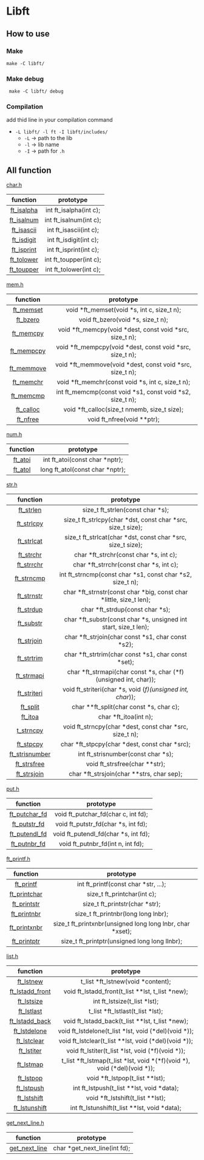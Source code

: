 # Libft

## How to use

### Make

``` make -C libft/ ```

### Make debug

``` make -C libft/ debug```

### Compilation

add thid line in your compilation command
- ``` -L libft/ -l ft -I libft/includes/ ```
  - `-L`	->	path to the lib
  - `-l`	->	lib name
  - `-I`	->	path for `.h`

## All function

[char.h](includes/char.h)

|	function	|	prototype	|
|	:---:	|	:---:	|
|	[ft_isalpha](./srcs/char/ft_isalpha.c)	|	int	ft_isalpha(int c);	|
|	[ft_isalnum](./srcs/char/ft_isalnum.c)	|	int	ft_isalnum(int c);	|
|	[ft_isascii](./srcs/char/ft_isascii.c)	|	int	ft_isascii(int c);	|
|	[ft_isdigit](./srcs/char/ft_isdigit.c)	|	int	ft_isdigit(int c);	|
|	[ft_isprint](./srcs/char/ft_isprint.c)	|	int	ft_isprint(int c);	|
|	[ft_tolower](./srcs/char/ft_tolower.c)	|	int	ft_toupper(int c);	|
|	[ft_toupper](./srcs/char/ft_toupper.c)	|	int	ft_tolower(int c);	|

[mem.h](includes/mem.h)

|	function	|	prototype	|
|	:---: |	:---: |
|	[ft_memset](./srcs/mem/ft_memset.c)		|	void	*ft_memset(void *s, int c, size_t n);					|
|	[ft_bzero](./srcs/mem/ft_bzero.c)		|	void	ft_bzero(void *s, size_t n);							|
|	[ft_memcpy](./srcs/mem/ft_memcpy.c)		|	void	*ft_memcpy(void *dest, const void *src, size_t n);		|
|	[ft_mempcpy](./srcs/mem/ft_memcpy.c)	|	void	*ft_mempcpy(void *dest, const void *src, size_t n);		|
|	[ft_memmove](./srcs/mem/ft_memmove.c)	|	void	*ft_memmove(void *dest, const void *src, size_t n);		|
|	[ft_memchr](./srcs/mem/ft_memchr.c)		|	void	*ft_memchr(const void *s, int c, size_t n);				|
|	[ft_memcmp](./srcs/mem/ft_memcmp.c)		|	int		ft_memcmp(const void *s1, const void *s2, size_t n);	|
|	[ft_calloc](./srcs/mem/ft_calloc.c)		|	void	*ft_calloc(size_t nmemb, size_t size);					|
|	[ft_nfree](./srcs/mem/ft_nfree.c)		|	void	ft_nfree(void **ptr);									|

[num.h](includes/num.h)

|	function	|	prototype	|
|	:---:	|	:---:	|
|	[ft_atoi](./srcs/num/ft_atoi.c)	|	int		ft_atoi(const char *nptr);	|
|	[ft_atol](./srcs/num/ft_atol.c)	|	long	ft_atol(const char *nptr);	|

[str.h](includes/str.h)

|	function	|	prototype	|
|	:---:	|	:---:	|
|	[ft_strlen](./srcs/str/ft_strlen.c)			|	size_t	ft_strlen(const char *s);										|
|	[ft_strlcpy](./srcs/str/ft_strcpy.c)		|	size_t	ft_strlcpy(char *dst, const char *src, size_t size);			|
|	[ft_strlcat](./srcs/str/ft_strlcat.c)		|	size_t	ft_strlcat(char *dst, const char *src, size_t size);			|
|	[ft_strchr](./srcs/str/ft_strchr.c)			|	char	*ft_strchr(const char *s, int c);								|
|	[ft_strrchr](./srcs/str/ft_strrchr.c)		|	char	*ft_strrchr(const char *s, int c);								|
|	[ft_strncmp](./srcs/str/ft_strncmp.c)		|	int		ft_strncmp(const char *s1, const char *s2, size_t n);			|
|	[ft_strnstr](./srcs/str/ft_strnstr.c)		|	char	*ft_strnstr(const char *big, const char *little, size_t len);	|
|	[ft_strdup](./srcs/str/ft_strdup.c)			|	char	*ft_strdup(const char *s);										|
|	[ft_substr](./srcs/str/ft_substr.c)			|	char	*ft_substr(const char *s, unsigned int start, size_t len);		|
|	[ft_strjoin](./srcs/str/ft_strjoin.c)		|	char	*ft_strjoin(char const *s1, char const *s2);					|
|	[ft_strtrim](./srcs/str/ft_strtrim.c)		|	char	*ft_strtrim(char const *s1, char const *set);					|
|	[ft_strmapi](./srcs/str/ft_strmapi.c)		|	char	*ft_strmapi(char const *s, char (*f)(unsigned int, char));		|
|	[ft_striteri](./srcs/str/ft_striteri.c)		|	void	ft_striteri(char *s, void (*f)(unsigned int, char*));			|
|	[ft_split](./srcs/str/ft_split.c)			|	char	**ft_split(char const *s, char c);								|
|	[ft_itoa](./srcs/str/ft_itoa.c)				|	char	*ft_itoa(int n);												|
|	[t_strncpy](./srcs/str/ft_strcpy.c)			|	void	ft_strncpy(char *dest, const char *src, size_t n);				|
| 	[ft_stpcpy](./srcs/str/ft_strcpy.c)			|	char	*ft_stpcpy(char *dest, const char *src);						|
|	[ft_strisnumber](./srcs/str/ft_strisnum.c)	|	int		ft_strisnumber(const char *s);									|
|	[ft_strsfree](./srcs/str/ft_split.c)		|	void	ft_strsfree(char **str);										|
|	[ft_strsjoin](./srcs/str/ft_strsjoin.c)		|	char	*ft_strsjoin(char **strs, char sep);							|

[put.h](includes/put.h)

|	function	|	prototype	|
|	:---:	|	:---:	|
|	[ft_putchar_fd](./srcs/put/ft_putchar_fd.c)	|	void	ft_putchar_fd(char c, int fd);	|
|	[ft_putstr_fd](./srcs/put/ft_putstr_fd.c)	|	void	ft_putstr_fd(char *s, int fd);	|
|	[ft_putendl_fd](./srcs/put/ft_putendl_fd.c)	|	void	ft_putendl_fd(char *s, int fd);	|
|	[ft_putnbr_fd](./srcs/put/ft_putnbr_fd.c)	|	void	ft_putnbr_fd(int n, int fd);	|

[ft_printf.h](includes/ft_printf.h)

|	function	|	prototype	|
|	:---:	|	:---:	|
|	[ft_printf](./srcs/ft_printf/ft_printf.c)		|	int		ft_printf(const char *str, ...);					|
|	[ft_printchar](./srcs/ft_printf/ft_printchar.c)	|	size_t	ft_printchar(int c);								|
|	[ft_printstr](./srcs/ft_printf/ft_printstr.c)	|	size_t	ft_printstr(char *str);								|
|	[ft_printnbr](./srcs/ft_printf/ft_printnbr.c)	|	size_t	ft_printnbr(long long lnbr);						|
|	[ft_printxnbr](./srcs/ft_printf/ft_printxnbr.c)	|	size_t	ft_printxnbr(unsigned long long lnbr, char *xset);	|
|	[ft_printptr](./srcs/ft_printf/ft_printptr.c)	|	size_t	ft_printptr(unsigned long long llnbr);				|

[list.h](includes/list.h)

|	function	|	prototype	|
|	:---:	|	:---:	|
|	[ft_lstnew](./srcs/list/ft_lstnew.c)				|	t_list	*ft_lstnew(void *content);	|
|	[ft_lstadd_front](./srcs/list/ft_lstadd_front.c)	|	void	ft_lstadd_front(t_list **lst, t_list *new);	|
|	[ft_lstsize](./srcs/list/ft_lstsize.c)				|	int		ft_lstsize(t_list *lst);	|
|	[ft_lstlast](./srcs/list/ft_lstlast.c)				|	t_list	*ft_lstlast(t_list *lst);	|
|	[ft_lstadd_back](./srcs/list/ft_lstadd_back.c)		|	void	ft_lstadd_back(t_list **lst, t_list *new);	|
|	[ft_lstdelone](./srcs/list/ft_lstdelone.c)			|	void	ft_lstdelone(t_list *lst, void (*del)(void *));	|
|	[ft_lstclear](./srcs/list/ft_lstclear.c)			|	void	ft_lstclear(t_list **lst, void (*del)(void *));	|
|	[ft_lstiter](./srcs/list/ft_lstiter.c)				|	void	ft_lstiter(t_list *lst, void (*f)(void *));	|
|	[ft_lstmap](./srcs/list/ft_lstmap.c)				|	t_list	*ft_lstmap(t_list *lst, void *(*f)(void *), void (*del)(void *));	|
|	[ft_lstpop](./srcs/list/ft_lstpop.c)				|	void	*ft_lstpop(t_list **lst);	|
|	[ft_lstpush](./srcs/list/ft_lstpush.c)				|	int		ft_lstpush(t_list **lst, void *data);	|
|	[ft_lstshift](./srcs/list/ft_lstshift.c)			|	void	*ft_lstshift(t_list **lst);	|
|	[ft_lstunshift](./srcs/list/ft_lstunshift.c)		|	int		ft_lstunshift(t_list **lst, void *data);	|

[get_next_line.h](includes/get_next_line.h)

|	function	|	prototype 	|
|	:---:	|	:---:	|
|	[get_next_line](./srcs/gnl/get_next_line.c)	|	char	*get_next_line(int fd);	|
